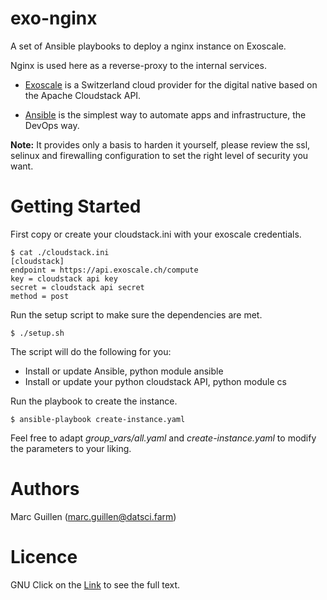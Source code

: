 exo-nginx
=======

A set of Ansible playbooks to deploy a nginx instance on Exoscale.

Nginx is used here as a reverse-proxy to the internal services.

- [Exoscale](https://www.exoscale.ch/) is a Switzerland cloud provider for the digital native based on the Apache Cloudstack API.

- [Ansible](https://www.ansible.com/) is the simplest way to automate apps and infrastructure, the DevOps way.

**Note:** It provides only a basis to harden it yourself, please review the ssl, selinux and firewalling configuration to set the right level of security you want.


Getting Started
=======

First copy or create your cloudstack.ini with your exoscale credentials.

```
$ cat ./cloudstack.ini
[cloudstack]
endpoint = https://api.exoscale.ch/compute
key = cloudstack api key
secret = cloudstack api secret
method = post
```

Run the setup script to make sure the dependencies are met.
```
$ ./setup.sh
```

The script will do the following for you:
- Install or update Ansible, python module ansible
- Install or update your python cloudstack API, python module cs

Run the playbook to create the instance.
```
$ ansible-playbook create-instance.yaml
```

Feel free to adapt *group_vars/all.yaml* and *create-instance.yaml* to modify the parameters to your liking.


Authors
=======
Marc Guillen (marc.guillen@datsci.farm)

Licence
=======
GNU
Click on the [Link](COPYING) to see the full text.
